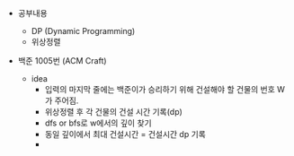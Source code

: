 -  공부내용
	- DP (Dynamic Programming)
	-  위상정렬

- 백준 1005번 (ACM Craft)
	- idea
		- 입력의 마지막 줄에는 백준이가 승리하기 위해 건설해야 할 건물의 번호 W가 주어짐.
		- 위상정렬 후 각 건물의 건설 시간 기록(dp)
		- dfs or bfs로 w에서의 깊이 찾기
		- 동일 깊이에서 최대 건설시간 = 건설시간 dp 기록
		- 